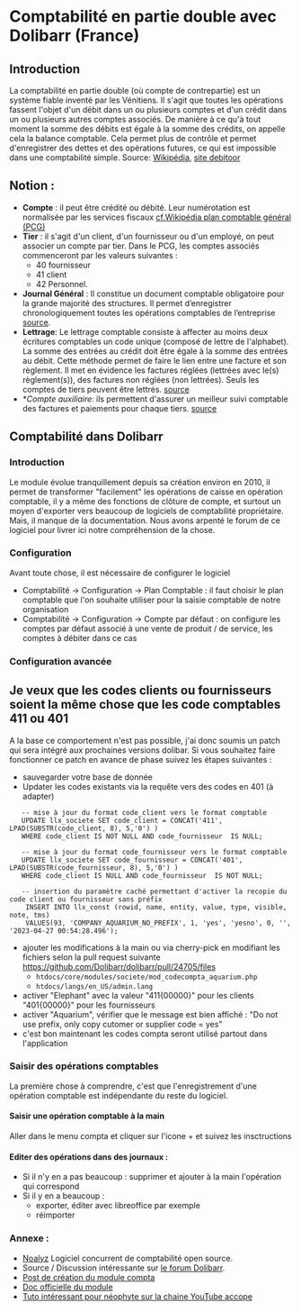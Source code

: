 # Comptabilité en partie double avec Dolibarr (France)

 ## Introduction
La comptabilité en partie double (où compte de contrepartie) est un système fiable inventé par les Vénitiens. Il s'agit que toutes les opérations fassent l'objet d'un débit dans un ou plusieurs comptes et d'un crédit dans un ou plusieurs autres comptes associés. De manière à ce qu'à tout moment la somme des débits est égale à la somme des crédits, on appelle cela la balance comptable. Cela permet plus de contrôle et permet d'enregistrer des dettes et des opérations futures, ce qui est impossible dans une comptabilité simple. Source: [Wikipédia](https://fr.wikipedia.org/wiki/Comptabilit%C3%A9_en_partie_double), [site debitoor](https://debitoor.fr/termes-comptables/compte-de-contrepartie)


## Notion :
- **Compte** : il peut être crédité ou débité. Leur numérotation est normalisée par les services fiscaux [cf.Wikipédia plan comptable général (PCG)](https://fr.wikipedia.org/wiki/Plan_comptable_g%C3%A9n%C3%A9ral_(France))
- **Tier** : il s'agit d'un client, d'un fournisseur ou d'un employé, on peut associer un compte par tier. Dans le PCG, les comptes associés commenceront par les valeurs suivantes :
   - 40 fournisseur
   - 41 client
   - 42 Personnel.
- **Journal Général** :   Il constitue un document comptable obligatoire pour la grande majorité des structures. Il permet d’enregistrer chronologiquement toutes les opérations comptables de l’entreprise [source](https://www.appvizer.fr/magazine/finance-comptabilite/comptabilite/journal-comptable).
- **Lettrage**: Le lettrage comptable consiste à affecter au moins deux écritures comptables un code unique (composé de lettre de l'alphabet). La somme des entrées au crédit doit être égale à la somme des entrées au débit. Cette méthode permet de faire le lien entre une facture et son règlement. Il met en évidence les factures réglées (lettrées avec le(s) règlement(s)), des factures non réglées (non lettrées). Seuls les comptes de tiers peuvent être lettrés. [source](https://www.l-expert-comptable.com/a/6250-lettrage-comptable-definition-comment-le-faire.html)
- **Compte auxiliaire*: ils permettent d'assurer un meilleur suivi comptable des factures et paiements pour chaque tiers. [source](https://www.compta-facile.com/utilisation-comptes-auxiliaires-clients-fournisseurs/)


## Comptabilité dans Dolibarr

### Introduction
Le module évolue tranquillement depuis sa création environ en 2010, il permet de transformer "facilement" les opérations de caisse en opération comptable, il y a même des fonctions de clôture de compte, et surtout un moyen d'exporter vers beaucoup de logiciels de comptabilité propriétaire. Mais, il manque de la documentation. Nous avons arpenté le forum de ce logiciel pour livrer ici notre compréhension de la chose.

### Configuration
Avant toute chose, il est nécessaire de configurer le logiciel
- Comptabilité -> Configuration -> Plan Comptable  : il faut choisir le plan comptable que l'on souhaite utiliser pour la saisie comptable de notre organisation
- Comptabilité -> Configuration -> Compte par défaut : on configure les comptes par défaut associé à une vente de produit / de service, les comptes à débiter dans ce cas



### Configuration avancée
## Je veux que les codes clients ou fournisseurs soient la même chose que les code comptables 411 ou 401

A la base ce comportement n'est pas possible, j'ai donc soumis un patch qui sera intégré aux prochaines versions dolibar. Si vous souhaitez faire fonctionner ce patch en avance de phase suivez les étapes suivantes :
  - sauvegarder votre base de donnée
  - Updater les codes existants via la requête vers des codes en 401 (à adapter)
```
   -- mise à jour du format code_client vers le format comptable 
   UPDATE llx_societe SET code_client = CONCAT('411', LPAD(SUBSTR(code_client, 8), 5,'0') )
   WHERE code_client IS NOT NULL AND code_fournisseur  IS NULL;  
            
   -- mise à jour du format code_fournisseur vers le format comptable
   UPDATE llx_societe SET code_fournisseur = CONCAT('401', LPAD(SUBSTR(code_fournisseur, 8), 5,'0') ) 
   WHERE code_client IS NULL AND code_fournisseur  IS NOT NULL; 
   
   -- insertion du paramètre caché permettant d'activer la recopie du code client ou fournisseur sans préfix
    INSERT INTO llx_const (rowid, name, entity, value, type, visible, note, tms)
    VALUES(93, 'COMPANY_AQUARIUM_NO_PREFIX', 1, 'yes', 'yesno', 0, '', '2023-04-27 00:54:28.496');
```

  - ajouter les modifications à la main ou via cherry-pick en modifiant les fichiers selon la pull request suivante https://github.com/Dolibarr/dolibarr/pull/24705/files
    - `htdocs/core/modules/societe/mod_codecompta_aquarium.php` 
    - `htdocs/langs/en_US/admin.lang`       
  - activer "Elephant" avec la valeur "411{00000}" pour les clients "401{00000}" pour les fournisseurs
  - activer "Aquarium", vérifier que le message est bien affiché : "Do not use prefix, only copy cutomer or supplier code = yes" 
  - c'est bon maintenant les codes compta seront utilisé partout dans l'application

### Saisir des opérations comptables
La première chose à comprendre, c'est que l'enregistrement d'une opération comptable est indépendante du reste du logiciel.

#### Saisir une opération comptable à la main
Aller dans le menu compta et cliquer sur l'icone + et suivez les insctructions
    
#### Editer des opérations dans des journaux :
- Si il n'y en a pas beaucoup : supprimer et ajouter à la main l'opération qui correspond
- Si il y en a beaucoup :
  - exporter, éditer avec libreoffice par exemple
  - réimporter

### Annexe :
- [Noalyz](https://demo.noalyss.eu) Logiciel concurrent de comptabilité open source.
- Source / Discussion intéressante sur [le forum Dolibarr](https://www.dolibarr.fr/forum).
- [Post de création du module compta](https://www.dolibarr.fr/forum/t/module-compta-pour-dolibarr/6727/118)
- [Doc officielle du module](https://wiki.dolibarr.org/index.php?title=Module_Comptabilit%C3%A9_en_Partie_Double)
- [Tuto intéressant pour néophyte sur la chaine YouTube accope](https://www.youtube.com/@accope/videos)

